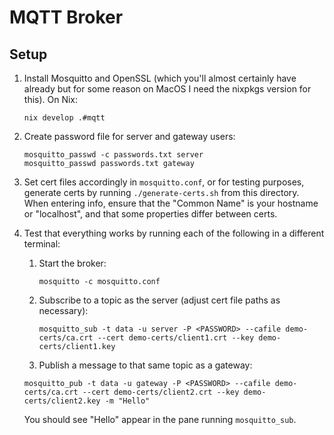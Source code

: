 # MQTT Broker

## Setup

1. Install Mosquitto and OpenSSL (which you'll almost certainly have already but for some reason on MacOS I need the nixpkgs version for this). On Nix:

    ```
    nix develop .#mqtt
    ```

2. Create password file for server and gateway users:

    ```
    mosquitto_passwd -c passwords.txt server
    mosquitto_passwd passwords.txt gateway
    ```

3. Set cert files accordingly in `mosquitto.conf`, or for testing purposes, generate certs by running `./generate-certs.sh` from this directory. When entering info, ensure that the "Common Name" is your hostname or "localhost", and that some properties differ between certs.

4. Test that everything works by running each of the following in a different terminal:

    1. Start the broker:

        ```
        mosquitto -c mosquitto.conf
        ```

    2. Subscribe to a topic as the server (adjust cert file paths as necessary):

        ```
        mosquitto_sub -t data -u server -P <PASSWORD> --cafile demo-certs/ca.crt --cert demo-certs/client1.crt --key demo-certs/client1.key
        ```

    3. Publish a message to that same topic as a gateway:

    ```
    mosquitto_pub -t data -u gateway -P <PASSWORD> --cafile demo-certs/ca.crt --cert demo-certs/client2.crt --key demo-certs/client2.key -m "Hello"
    ```

    You should see "Hello" appear in the pane running `mosquitto_sub`.
